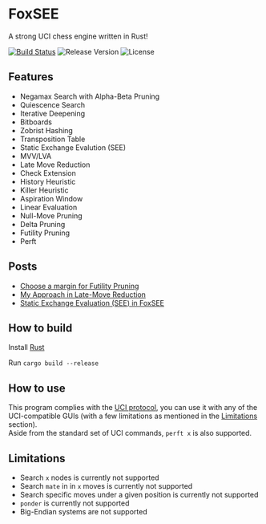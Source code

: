 # FoxSEE
A strong UCI chess engine written in Rust!

[![Build Status](https://travis-ci.com/redsalmon91/FoxSEE.svg?branch=master)](https://travis-ci.com/redsalmon91/FoxSEE)
![Release Version](https://img.shields.io/github/v/release/redsalmon91/FoxSEE?color=orange)
![License](https://img.shields.io/github/license/redsalmon91/FoxSEE)

## Features

- Negamax Search with Alpha-Beta Pruning
- Quiescence Search
- Iterative Deepening
- Bitboards
- Zobrist Hashing
- Transposition Table
- Static Exchange Evalution (SEE)
- MVV/LVA
- Late Move Reduction
- Check Extension
- History Heuristic
- Killer Heuristic
- Aspiration Window
- Linear Evaluation
- Null-Move Pruning
- Delta Pruning
- Futility Pruning
- Perft

## Posts

- [Choose a margin for Futility Pruning](https://github.com/redsalmon91/FoxSEE/wiki/Choose-a-margin-for-Futility-Pruning)
- [My Approach in Late-Move Reduction](https://github.com/redsalmon91/FoxSEE/wiki/My-Approach-in-Late-Move-Reduction)
- [Static Exchange Evaluation (SEE) in FoxSEE](https://github.com/redsalmon91/FoxSEE/wiki/Static-Exchange-Evaluation-(SEE)-in-FoxSEE)

## How to build
Install [Rust](https://www.rust-lang.org/)

Run `cargo build --release`

## How to use
This program complies with the [UCI protocol](http://wbec-ridderkerk.nl/html/UCIProtocol.html), you can use it with any of the UCI-compatible GUIs (with a few limitations as mentioned in the [Limitations](#limitations) section).  
Aside from the standard set of UCI commands, `perft x` is also supported.

## Limitations
- Search `x` nodes is currently not supported
- Search `mate` in in `x` moves is currently not supported
- Search specific moves under a given position is currently not supported
- `ponder` is currently not supported
- Big-Endian systems are not supported
